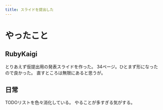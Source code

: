 ```yaml
---
title: スライドを提出した
---
```


# やったこと

## RubyKaigi

とりあえず仮提出用の発表スライドを作った。
34ページ。ひとまず形になったので良かった。
直すところは無限にあると思うが。

## 日常

TODOリストを色々消化している。
やることが多すぎる気がする。
